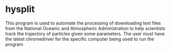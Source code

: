 # hysplit
This program is used to automate the processing of downloading text files from the National Oceanic and Atmospheric Administration to help scientists track the trajectory of particles given some parameters.
The user must have the latest chromedriver for the specific computer being used to run the program
